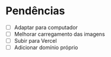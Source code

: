 # Pendências

- [ ] Adaptar para computador
- [ ] Melhorar carregamento das imagens
- [ ] Subir para Vercel
- [ ] Adicionar domínio próprio
